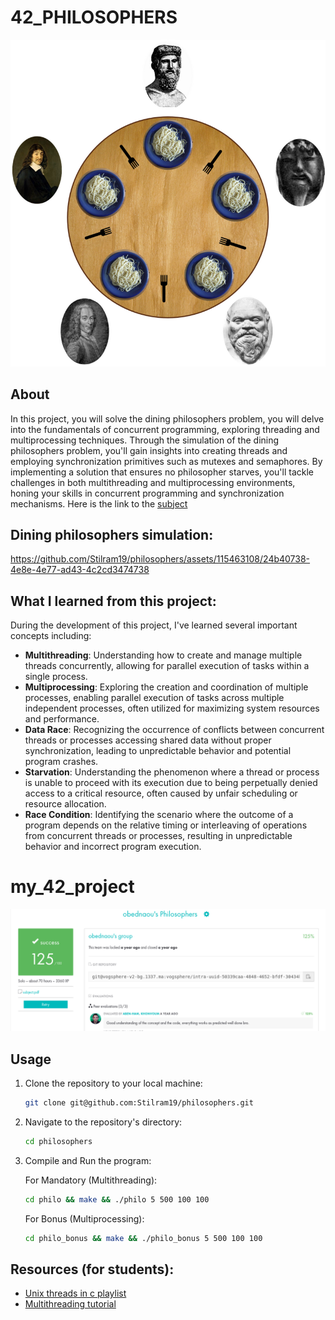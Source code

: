 # 42_PHILOSOPHERS

![](images/dining_philosophers.png)

## About

In this project, you will solve the dining philosophers problem, you will delve into the fundamentals of concurrent programming, exploring threading and multiprocessing techniques. Through the simulation of the dining philosophers problem, you'll gain insights into creating threads and employing synchronization primitives such as mutexes and semaphores. By implementing a solution that ensures no philosopher starves, you'll tackle challenges in both multithreading and multiprocessing environments, honing your skills in concurrent programming and synchronization mechanisms.
Here is the link to the [subject](https://cdn.intra.42.fr/pdf/pdf/73397/en.subject.pdf)

## Dining philosophers simulation:

https://github.com/Stilram19/philosophers/assets/115463108/24b40738-4e8e-4e77-ad43-4c2cd3474738

## What I learned from this project:

During the development of this project, I've learned several important concepts including:

- **Multithreading**: Understanding how to create and manage multiple threads concurrently, allowing for parallel execution of tasks within a single process.
- **Multiprocessing**: Exploring the creation and coordination of multiple processes, enabling parallel execution of tasks across multiple independent processes, often utilized for maximizing system resources and performance.
- **Data Race**: Recognizing the occurrence of conflicts between concurrent threads or processes accessing shared data without proper synchronization, leading to unpredictable behavior and potential program crashes.
- **Starvation**: Understanding the phenomenon where a thread or process is unable to proceed with its execution due to being perpetually denied access to a critical resource, often caused by unfair scheduling or resource allocation.
- **Race Condition**: Identifying the scenario where the outcome of a program depends on the relative timing or interleaving of operations from concurrent threads or processes, resulting in unpredictable behavior and incorrect program execution.

# my_42_project

![](images/my_project.png)

## Usage

1. Clone the repository to your local machine:

   ```bash
   git clone git@github.com:Stilram19/philosophers.git
   ```

2. Navigate to the repository's directory:

    ```bash
    cd philosophers
    ```

3. Compile and Run the program:

    For Mandatory (Multithreading):

   ``` bash
   cd philo && make && ./philo 5 500 100 100
   ```

    For Bonus (Multiprocessing):

    ``` bash
   cd philo_bonus && make && ./philo_bonus 5 500 100 100
   ```
## Resources (for students):

- [Unix threads in c playlist](https://www.youtube.com/watch?v=d9s_d28yJq0&list=PLfqABt5AS4FmuQf70psXrsMLEDQXNkLq2)
- [Multithreading tutorial](https://randu.org/tutorials/threads/)
